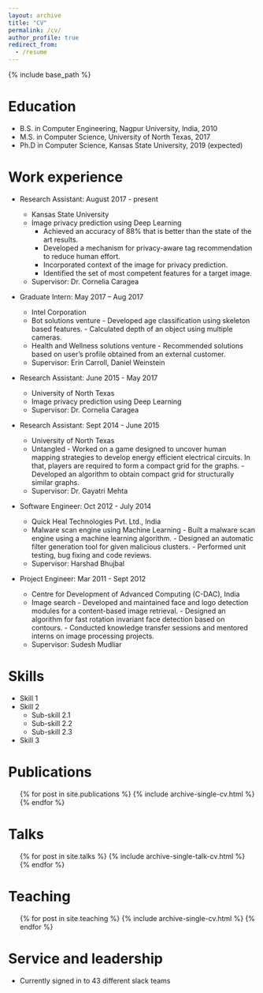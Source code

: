 ```yaml
---
layout: archive
title: "CV"
permalink: /cv/
author_profile: true
redirect_from:
  - /resume
---
```


{% include base_path %}

Education
======
* B.S. in Computer Engineering, Nagpur University, India, 2010
* M.S. in Computer Science, University of North Texas, 2017
* Ph.D in Computer Science, Kansas State University, 2019 (expected)

Work experience
======
* Research Assistant: August 2017 - present
  * Kansas State University
  * Image privacy prediction using Deep Learning
      * Achieved an accuracy of 88% that is better than the state of the art results.
      * Developed a mechanism for privacy-aware tag recommendation to reduce human effort.
      * Incorporated context of the image for privacy prediction.
      * Identified the set of most competent features for a target image.
  * Supervisor: Dr. Cornelia Caragea

* Graduate Intern: May 2017 – Aug 2017
  * Intel Corporation
  * Bot solutions venture
        - Developed age classification using skeleton based features.
        - Calculated depth of an object using multiple cameras.
  * Health and Wellness solutions venture
        - Recommended solutions based on user’s profile obtained from an external customer.
  * Supervisor: Erin Carroll, Daniel Weinstein

* Research Assistant: June 2015 - May 2017
  * University of North Texas
  * Image privacy prediction using Deep Learning
  * Supervisor: Dr. Cornelia Caragea
  
* Research Assistant: Sept 2014 - June 2015
  * University of North Texas
  * Untangled
        - Worked on a game designed to uncover human mapping strategies to develop energy efficient electrical circuits. 
          In that, players are required to form a compact grid for the graphs.
        - Developed an algorithm to obtain compact grid for structurally similar graphs.
  * Supervisor: Dr. Gayatri Mehta

* Software Engineer: Oct 2012 - July 2014
  * Quick Heal Technologies Pvt. Ltd., India
  * Malware scan engine using Machine Learning
        - Built a malware scan engine using a machine learning algorithm.
        - Designed an automatic filter generation tool for given malicious clusters.
        - Performed unit testing, bug fixing and code reviews.
  * Supervisor: Harshad Bhujbal	
 
* Project Engineer: Mar 2011 - Sept 2012
  * Centre for Development of Advanced Computing (C-DAC), India
  * Image search
        - Developed and maintained face and logo detection modules for a content-based image retrieval.
        - Designed an algorithm for fast rotation invariant face detection based on contours.
        - Conducted knowledge transfer sessions and mentored interns on image processing projects.
  * Supervisor: Sudesh Mudliar	

Skills
======
* Skill 1
* Skill 2
  * Sub-skill 2.1
  * Sub-skill 2.2
  * Sub-skill 2.3
* Skill 3

Publications
======
  <ul>{% for post in site.publications %}
    {% include archive-single-cv.html %}
  {% endfor %}</ul>
  
Talks
======
  <ul>{% for post in site.talks %}
    {% include archive-single-talk-cv.html %}
  {% endfor %}</ul>
  
Teaching
======
  <ul>{% for post in site.teaching %}
    {% include archive-single-cv.html %}
  {% endfor %}</ul>
  
Service and leadership
======
* Currently signed in to 43 different slack teams

